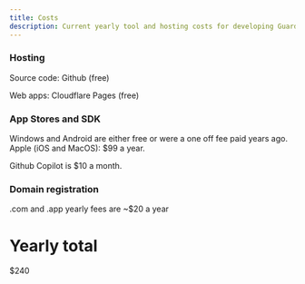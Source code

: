 ```yaml
---
title: Costs
description: Current yearly tool and hosting costs for developing Guardian Ghost
---
```


### Hosting
Source code: Github (free)

Web apps: Cloudflare Pages (free)


### App Stores and SDK
Windows and Android are either free or were a one off fee paid years ago.
Apple (iOS and MacOS): $99 a year.

Github Copilot is $10 a month.


### Domain registration
.com and .app yearly fees are ~$20 a year

# Yearly total
$240








